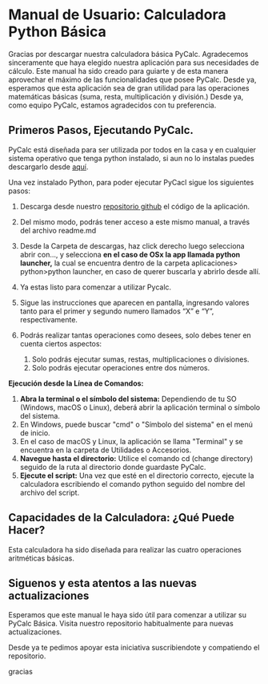 # **Manual de Usuario: Calculadora Python Básica**

Gracias por descargar nuestra calculadora básica PyCalc. Agradecemos sinceramente que haya elegido nuestra aplicación para sus necesidades de cálculo. Este manual ha sido creado para guiarte y de esta manera aprovechar el máximo de las funcionalidades que posee PyCalc. Desde ya, esperamos que esta aplicación sea de gran utilidad para las operaciones matemáticas básicas (suma, resta, multiplicación y división.) Desde ya, como equipo PyCalc, estamos agradecidos con tu preferencia. 

## **Primeros Pasos, Ejecutando PyCalc.**

PyCalc está diseñada para ser utilizada por todos en la casa y en cualquier sistema operativo que tenga python instalado, si aun no lo instalas puedes descargarlo desde [aquí](https://www.python.org/).

Una vez instalado Python, para poder ejecutar PyCacl sigue los siguientes pasos:

1. Descarga desde nuestro [repositorio github](https://github.com/irubikcube/PyCalc) el código de la aplicación.  
2. Del mismo modo, podrás tener acceso a este mismo manual, a través del archivo readme.md  
3. Desde la Carpeta de descargas, haz click derecho luego selecciona abrir con…, y selecciona **en el caso de OSx la app llamada python launcher,** la cual se encuentra dentro de la carpeta aplicaciones\> python\>python launcher, en caso de querer buscarla y abrirlo desde allí.  
     
5. Ya estas listo para comenzar a utilizar Pycalc.  
6. Sigue las instrucciones que aparecen en pantalla, ingresando valores tanto para el primer y segundo numero llamados “X” e “Y”, respectivamente.  
7. Podrás realizar tantas operaciones como desees, solo debes tener en cuenta ciertos aspectos:  
   1. Solo podrás ejecutar sumas, restas, multiplicaciones o divisiones.  
   2. Solo podrás ejecutar operaciones entre dos números.    
      

**Ejecución desde la Línea de Comandos:**

1. **Abra la terminal o el símbolo del sistema:** Dependiendo de tu SO (Windows, macOS o Linux), deberá abrir la aplicación terminal o símbolo del sistema.   
2. En Windows, puede buscar "cmd" o "Símbolo del sistema" en el menú de inicio.  
3. En el caso de macOS y Linux, la aplicación se llama "Terminal" y se encuentra en la carpeta de Utilidades o Accesorios.  
4. **Navegue hasta el directorio:** Utilice el comando cd (change directory) seguido de la ruta al directorio donde guardaste PyCalc.   
5. **Ejecute el script:** Una vez que esté en el directorio correcto, ejecute la calculadora escribiendo el comando python seguido del nombre del archivo del script. 

## **Capacidades de la Calculadora: ¿Qué Puede Hacer?**

Esta calculadora ha sido diseñada para realizar las cuatro operaciones aritméticas básicas. 

## **Siguenos y esta atentos a las nuevas actualizaciones** 

Esperamos que este manual le haya sido útil para comenzar a utilizar su PyCalc Básica. Visita nuestro repositorio habitualmente para nuevas actualizaciones.

Desde ya te pedimos apoyar esta iniciativa suscribiendote y compatiendo el repositorio. 


gracias